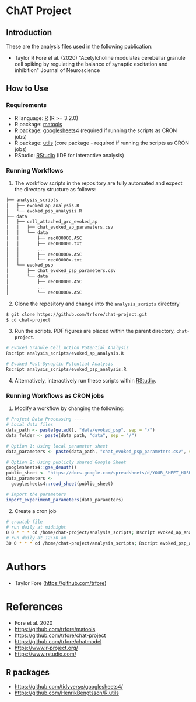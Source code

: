 # ChAT Project

## Introduction

These are the analysis files used in the following publication:

- Taylor R Fore et al. (2020) "Acetylcholine modulates cerebellar granule cell spiking by regulating the balance of synaptic excitation and inhibition" Journal of Neuroscience

## How to Use

### Requirements

- R language: [R] (R >= 3.2.0)
- R package: [matools]
- R package: [googlesheets4] (required if running the scripts as CRON jobs)
- R package: [utils] (core package - required if running the scripts as CRON jobs)
- RStudio: [RStudio] (IDE for interactive analysis)

### Running Workflows

1. The workflow scripts in the repository are fully automated and expect the directory structure as follows:

```sh
├── analysis_scripts
│   ├── evoked_ap_analysis.R
│   └── evoked_psp_analysis.R
├── data
│   ├── cell_attached_grc_evoked_ap
│   │   ├── chat_evoked_ap_parameters.csv
│   │   └── data
│   │       ├── rec000000.ASC
│   │       ├── rec000000.txt
│   │       ...
│   │       ├── rec00000x.ASC
│   │       └── rec00000x.txt
│   └── evoked_psp
│       ├── chat_evoked_psp_parameters.csv
│       └── data
│           ├── rec000000.ASC
│           ...
│           └── rec00000x.ASC
```

2. Clone the repository and change into the `analysis_scripts` directory

```sh
$ git clone https://github.com/trfore/chat-project.git
$ cd chat-project
```

3. Run the scripts. PDF figures are placed within the parent directory, `chat-project`.

```R
# Evoked Granule Cell Action Potential Analysis
Rscript analysis_scripts/evoked_ap_analysis.R

# Evoked Post-Synaptic Potential Analysis
Rscript analysis_scripts/evoked_psp_analysis.R
```

4. Alternatively, interactively run these scripts within [RStudio].

### Running Workflows as CRON jobs

1. Modify a workflow by changing the following:

```R
# Project Data Processing ----
# Local data files
data_path <- paste(getwd(), "data/evoked_psp", sep = "/")
data_folder <- paste(data_path, "data", sep = "/")

# Option 1: Using local parameter sheet
data_parameters <- paste(data_path, "chat_evoked_psp_parameters.csv", sep = "/")

# Option 2: Using publicly shared Google Sheet
googlesheets4::gs4_deauth()
public_sheet <- "https://docs.google.com/spreadsheets/d/YOUR_SHEET_HASH_HERE/edit?usp=sharing"
data_parameters <-
  googlesheets4::read_sheet(public_sheet)

# Import the parameters
import_experiment_parameters(data_parameters)
```

2. Create a cron job

```sh
# crontab file
# run daily at midnight
0 0 * * * cd /home/chat-project/analysis_scripts; Rscript evoked_ap_analysis.R >/dev/null 2>&1
# run daily at 12:30 am
30 0 * * * cd /home/chat-project/analysis_scripts; Rscript evoked_psp_analysis.R >/dev/null 2>&1
```

# Authors

- Taylor Fore (https://github.com/trfore)

# References

- Fore et al. 2020
- https://github.com/trfore/matools
- https://github.com/trfore/chat-project
- https://github.com/trfore/chatmodel
- https://www.r-project.org/
- https://www.rstudio.com/

## R packages

- https://github.com/tidyverse/googlesheets4/
- https://github.com/HenrikBengtsson/R.utils

[googlesheets4]: https://github.com/tidyverse/googlesheets4/
[matools]: https://github.com/trfore/matools
[R]: https://www.r-project.org/
[RStudio]: https://www.rstudio.com/
[utils]: https://github.com/HenrikBengtsson/R.utils
